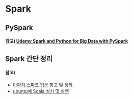 # Spark

## PySpark
#### 참고) [Udemy Spark and Python for Big Data with PySpark](https://www.udemy.com/course/spark-and-python-for-big-data-with-pyspark/)


## Spark 간단 정리


#### 참고)
- [아파치 스파크 입문](https://www.youtube.com/watch?v=rjJ54qtOjW4&list=RDCMUCtV98yyffjUORQRGTuLHomw&index=1) 참고 및 정리.
- [ubuntu에 Scala 설치 및 실행](https://www.youtube.com/watch?v=tWhAXuK1zpA)
